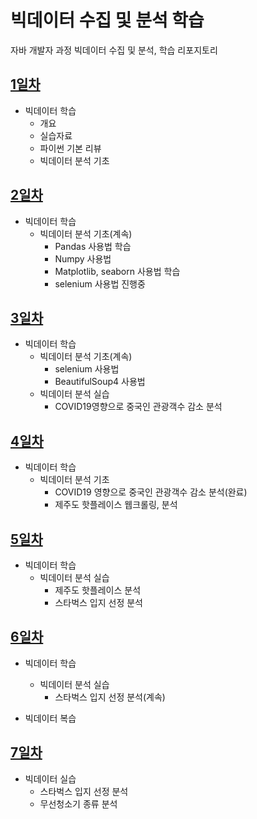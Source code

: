 # 빅데이터 수집 및 분석 학습
자바 개발자 과정 빅데이터 수집 및 분석, 학습 리포지토리

## [1일차](https://github.com/ChnagHyun/bigdata-analysis-2024/blob/main/Day01.md)
- 빅데이터 학습
    - 개요
    - 실습자료
    - 파이썬 기본 리뷰
    - 빅데이터 분석 기초

## [2일차](https://github.com/ChnagHyun/bigdata-analysis-2024/blob/main/Day02.md)
- 빅데이터 학습
    - 빅데이터 분석 기초(계속)
        - Pandas 사용법 학습
        - Numpy 사용법
        - Matplotlib, seaborn 사용법 학습
        - selenium 사용법 진행중

## [3일차](https://github.com/ChnagHyun/bigdata-analysis-2024/blob/main/Day03.md)
- 빅데이터 학습
    - 빅데이터 분석 기초(계속)
        - selenium 사용법
        - BeautifulSoup4 사용법
    - 빅데이터 분석 실습
        - COVID19영향으로 중국인 관광객수 감소 분석

## [4일차](https://github.com/ChnagHyun/bigdata-analysis-2024/blob/main/Day04.md)
- 빅데이터 학습
    - 빅데이터 분석 기초
        - COVID19 영향으로 중국인 관광객수 감소 분석(완료)
        - 제주도 핫플레이스 웹크롤링, 분석

## [5일차](https://github.com/ChnagHyun/bigdata-analysis-2024/blob/main/Day05.md)
- 빅데이터 학습
    - 빅데이터 분석 실습
         - 제주도 핫플레이스 분석
         - 스타벅스 입지 선정 분석

## [6일차](https://github.com/ChnagHyun/bigdata-analysis-2024/blob/main/Day06.md)
- 빅데이터 학습
    - 빅데이터 분석 실습
        - 스타벅스 입지 선정 분석(계속)

- 빅데이터 복습

## [7일차](https://github.com/ChnagHyun/bigdata-analysis-2024/blob/main/Day07.md)
- 빅데이터 실습
    - 스타벅스 입지 선정 분석
    - 무선청소기 종류 분석